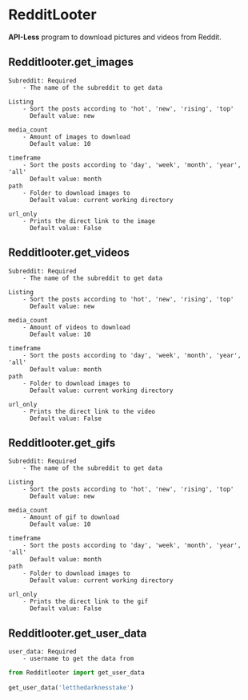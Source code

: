 # RedditLooter
**API-Less** program to download pictures and videos from Reddit.

## Redditlooter.get_images 
   
    Subreddit: Required
        - The name of the subreddit to get data 

    Listing 
        - Sort the posts according to 'hot', 'new', 'rising', 'top'
          Default value: new

    media_count
        - Amount of images to download
          Default value: 10
  
    timeframe
        - Sort the posts according to 'day', 'week', 'month', 'year', 'all'
          Default value: month
    path
        - Folder to download images to
          Default value: current working directory
    
    url_only
        - Prints the direct link to the image
          Default value: False
## Redditlooter.get_videos
    Subreddit: Required
        - The name of the subreddit to get data 

    Listing 
        - Sort the posts according to 'hot', 'new', 'rising', 'top'
          Default value: new

    media_count
        - Amount of videos to download
          Default value: 10
  
    timeframe
        - Sort the posts according to 'day', 'week', 'month', 'year', 'all'
          Default value: month
    path
        - Folder to download images to
          Default value: current working directory
    
    url_only
        - Prints the direct link to the video
          Default value: False
## Redditlooter.get_gifs
    Subreddit: Required
        - The name of the subreddit to get data 

    Listing 
        - Sort the posts according to 'hot', 'new', 'rising', 'top'
          Default value: new

    media_count
        - Amount of gif to download
          Default value: 10
  
    timeframe
        - Sort the posts according to 'day', 'week', 'month', 'year', 'all'
          Default value: month
    path
        - Folder to download images to
          Default value: current working directory
    
    url_only
        - Prints the direct link to the gif
          Default value: False
## Redditlooter.get_user_data

    user_data: Required
        - username to get the data from 
```python
from Redditlooter import get_user_data
  
get_user_data('letthedarknesstake')
```
